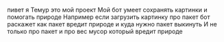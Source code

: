 пивет я Темур это мой проект
Мой бот умеет сохранять картинки и помогать природе
Например если загрузить картинку про пакет бот раскажет как пакет вредит природе и куда нужно пакет выкинуть
И не только про пакет и про вес мусор который вредит природе

